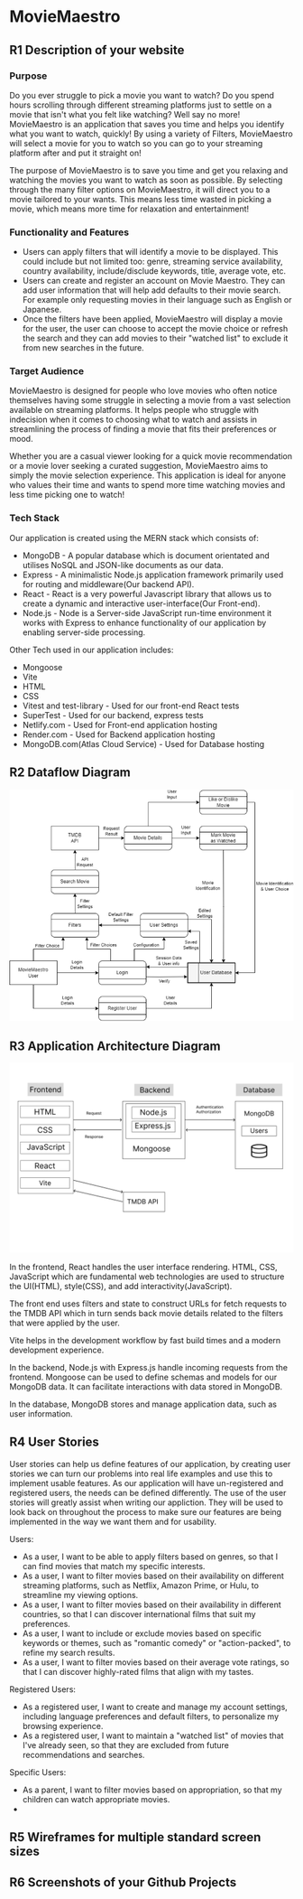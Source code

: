 # MovieMaestro

## R1	Description of your website
### Purpose
Do you ever struggle to pick a movie you want to watch? Do you spend hours scrolling through different streaming platforms just to settle on a movie that isn't what you felt like watching? Well say no more! MovieMaestro is an application that saves you time and helps you identify what you want to watch, quickly! By using a variety of Filters, MovieMaestro will select a movie for you to watch so you can go to your streaming platform after and put it straight on! 

The purpose of MovieMaestro is to save you time and get you relaxing and watching the movies you want to watch as soon as possible. By selecting through the many filter options on MovieMaestro, it will direct you to a movie tailored to your wants. This means less time wasted in picking a movie, which means more time for relaxation and entertainment!

### Functionality and Features
- Users can apply filters that will identify a movie to be displayed. This could include but not limited too: genre, streaming service availability, country availability, include/disclude keywords, title, average vote, etc.
- Users can create and register an account on Movie Maestro. They can add user information that will help add defaults to their movie search. For example only requesting movies in their language such as English or Japanese.
- Once the filters have been applied, MovieMaestro will display a movie for the user, the user can choose to accept the movie choice or refresh the search and they can add movies to their "watched list" to exclude it from new searches in the future.

### Target Audience
MovieMaestro is designed for people who love movies who often notice themselves having some struggle in selecting a movie from a vast selection available on streaming platforms. It helps people who struggle with indecision when it comes to choosing what to watch and assists in streamlining the process of finding a movie that fits their preferences or mood.

Whether you are a casual viewer looking for a quick movie recommendation or a movie lover seeking a curated suggestion, MovieMaestro aims to simply the movie selection experience. This application is ideal for anyone who values their time and wants to spend more time watching movies and less time picking one to watch! 

### Tech Stack
Our application is created using the MERN stack which consists of:
- MongoDB - A popular database which is document orientated and utilises NoSQL and JSON-like documents as our data.
- Express - A minimalistic Node.js application framework primarily used for routing and middleware(Our backend API).
- React - React is a very powerful Javascript library that allows us to create a dynamic and interactive user-interface(Our Front-end).
- Node.js - Node is a Server-side JavaScript run-time environment it works with Express to enhance functionality of our application by enabling server-side processing.

Other Tech used in our application includes:
- Mongoose
- Vite
- HTML 
- CSS
- Vitest and test-library - Used for our front-end React tests
- SuperTest - Used for our backend, express tests
- Netlify.com - Used for Front-end application hosting
- Render.com - Used for Backend application hosting
- MongoDB.com(Atlas Cloud Service) - Used for Database hosting


## R2	Dataflow Diagram 

![Dataflow Diagram](./Resources/DataflowDiagram.png)

## R3	Application Architecture Diagram 

![Application Architecture Diagram](./Resources/ApplicationArchitectureDiagram.png)

In the frontend, React handles the user interface rendering. HTML, CSS, JavaScript which are fundamental web technologies are used to structure the UI(HTML), style(CSS), and add interactivity(JavaScript).

The front end uses filters and state to construct URLs for fetch requests to the TMDB API which in turn sends back movie details related to the filters that were applied by the user.

Vite helps in the development workflow by fast build times and a modern development experience.

In the backend, Node.js with Express.js handle incoming requests from the frontend. Mongoose can be used to define schemas and models for our MongoDB data. It can facilitate interactions with data stored in MongoDB.

In the database, MongoDB stores and manage application data, such as user information.

## R4	User Stories 
User stories can help us define features of our application, by creating user stories we can turn our problems into real life examples and use this to implement usable features. As our application will have un-registered and registered users, the needs can be defined differently. The use of the user stories will greatly assist when writing our appliction. They will be used to look back on throughout the process to make sure our features are being implemented in the way we want them and for usability.

Users:
- As a user, I want to be able to apply filters based on genres, so that I can find movies that match my specific interests.
- As a user, I want to filter movies based on their availability on different streaming platforms, such as Netflix, Amazon Prime, or Hulu, to streamline my viewing options.
- As a user, I want to filter movies based on their availability in different countries, so that I can discover international films that suit my preferences.
- As a user, I want to include or exclude movies based on specific keywords or themes, such as "romantic comedy" or "action-packed", to refine my search results.
- As a user, I want to filter movies based on their average vote ratings, so that I can discover highly-rated films that align with my tastes.

Registered Users:
- As a registered user, I want to create and manage my account settings, including language preferences and default filters, to personalize my browsing experience.
- As a registered user, I want to maintain a "watched list" of movies that I've already seen, so that they are excluded from future recommendations and searches.

Specific Users:
- As a parent, I want to filter movies based on appropriation, so that my children can watch appropriate movies.
- 


## R5	Wireframes for multiple standard screen sizes
## R6	Screenshots of your Github Projects

